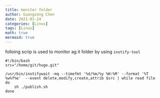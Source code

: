 ```yaml
---
title: monitor folder
author: Guangzong Chen
date: 2021-01-24
categories: [Linux]
tags: [Linux]
math: true
mermaid: true
---
```


folloing scrip is used to monitor ag it folder by using `inotify-tool`

```
#!/bin/bash  
src="/home/git/hugo.git"
 
/usr/bin/inotifywait -mq --timefmt '%d/%m/%y %H:%M' --format '%T %w%f%e'  --event delete,modify,create,attrib $src | while read file 
do 
    sh ./publish.sh
done
```
